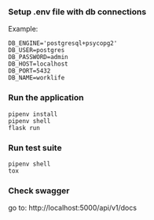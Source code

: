 ### Setup .env file with db connections

Example:

```shell
DB_ENGINE='postgresql+psycopg2'
DB_USER=postgres
DB_PASSWORD=admin
DB_HOST=localhost
DB_PORT=5432
DB_NAME=worklife
```

### Run the application

```shell
pipenv install
pipenv shell
flask run
```

### Run test suite

```shell
pipenv shell
tox
```

### Check swagger

go to: http://localhost:5000/api/v1/docs
